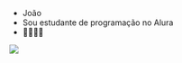 - João
- Sou estudante de programação no Alura
- 🥇😃👑🥇


![](https://media1.tenor.com/m/AQQS6bMiRB8AAAAC/flamengo-segue-o-lider.gif)


